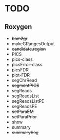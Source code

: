# TODO

## Roxygen
- ~~bam2gr~~
- ~~makeGRangesOutput~~
- ~~candidate.region~~
- PICS
- pics-class
- picsError-class
- ~~picsFDR~~
- plot-FDR
- segChrRead
- ~~segmentPICS~~
- segReads
- segReadsList
- segReadsListPE
- segReadsPE
- ~~setParaEM~~
- ~~setParaPrior~~
- show
- summary
- ~~summarySeg~~

